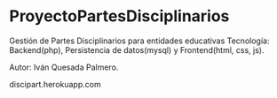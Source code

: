 # ProyectoPartesDisciplinarios

Gestión de Partes Disciplinarios para entidades educativas
Tecnología: Backend(php), Persistencia de datos(mysql) y Frontend(html, css, js).

Autor: Iván Quesada Palmero.

discipart.herokuapp.com


